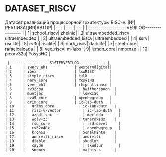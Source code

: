 # DATASET_RISCV
Датасет реализаций процессорной архитектуры RISC-V.
	|№|РЕАЛИЗАЦИЯ|АВТОР| 
	| --- | --- | --- |
	| -------------------VERILOG---------------- |
	| 1| school_riscv| zhelnio|
	| 2| ultraembedded_riscv| ultraembedded | 
	| 3| ultraembedded_biscv| ultraembedded |
	| 4| ssrv| risclite|
	| 5| rv3n| risclite|
	| 6| dark_riscv| darklife|
	| 7| steel-core| rafaelcalcada |
	| 8| vex_riscv| m-labs|
	| 9| lemon_core| nmoroze |
	| 10| picorv32a| YosysHQ |
	
	
 	 | -----------------SYSTEMVERILOG------------ |
	| 1		| swerv_eh1	           | westerndigital|
	| 2		| ibex	               | lowRISC       |
	| 3		| simple_riscv	       | tilk          |
	| 4		| nerv_core	           | YosysHQ       |
	| 5		| veer_eh1	           | chipsalliance |
	| 6		| rv32cpu	             | bwitherspoon  |
	| 7		| muntjac	             | lowRISC       |
	| 8		| cva5_core	           | openhwgroup   |
	| 9		| drim_core	           | ic-lab-duth   |
	| 10	|	drims_core	         | ic-lab-duth   |
	| 11	|	risc-v-vector	       | ic-lab-duth   |
	| 12	|	azadi_soc	           | merledu       |
	| 13	|	wolv-z3	             | taneroksuz    |
	| 14	|	rsd_core	           | rsd-devel     |
	| 15	|	cv32e40x	           | openhwgroup   |
	| 16	|	kronos	             | SonalPinto    |
	| 17	|	andreili_riscv	     | andreili      |
	| 18	|	diablo	             | skudlur       | 
	| 19	|	cayde	               | skudlur       | 
	| 20	|	soomrv	             | mathis-s      |
